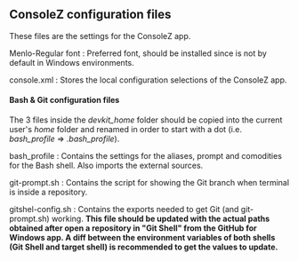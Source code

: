 ## ConsoleZ configuration files

These files are the settings for the ConsoleZ app.

Menlo-Regular font
: Preferred font, should be installed since is not by default in Windows environments.

console.xml
: Stores the local configuration selections of the ConsoleZ app.

#### Bash & Git configuration files

The 3 files inside the _devkit_home_ folder should be copied into the current user's _home_ folder and renamed in order to start with a dot (i.e. _bash_profile_ => _.bash_profile_).

bash_profile
: Contains the settings for the aliases, prompt and comodities for the Bash shell. Also imports the external sources.

git-prompt.sh
: Contains the script for showing the Git branch when terminal is inside a repository.

gitshel-config.sh
: Contains the exports needed to get Git (and git-prompt.sh) working. **This file should be updated with the actual paths obtained after open a repository in "Git Shell" from the GitHub for Windows app. A diff between the environment variables of both shells (Git Shell and target shell) is recommended to get the values to update.**